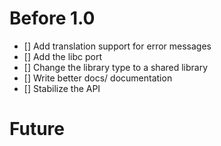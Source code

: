 # Before 1.0
- [] Add translation support for error messages
- [] Add the libc port
- [] Change the library type to a shared library
- [] Write better docs/ documentation
- [] Stabilize the API

# Future
